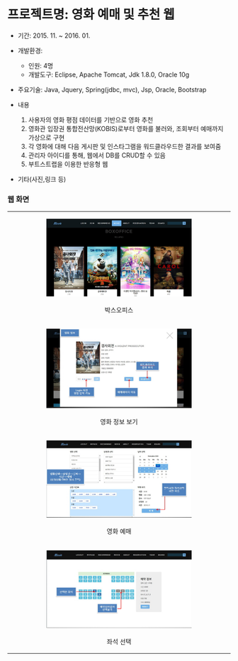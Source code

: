 # 프로젝트명: 영화 예매 및 추천 웹

- 기간: 2015. 11. ~ 2016. 01.
- 개발환경: 
   - 인원: 4명
   - 개발도구: Eclipse, Apache Tomcat, Jdk 1.8.0, Oracle 10g
- 주요기술: Java, Jquery, Spring(jdbc, mvc), Jsp, Oracle, Bootstrap
- 내용
   1) 사용자의 영화 평점 데이터를 기반으로 영화 추천 
   2) 영화관 입장권 통합전산망(KOBIS)로부터 영화를 불러와, 조회부터 예매까지 가상으로 구현
   3) 각 영화에 대해 다음 게시판 및 인스타그램을 워드클라우드한 결과를 보여줌
   4) 관리자 아이디를 통해, 웹에서 DB를 CRUD할 수 있음
   5) 부트스트랩을 이용한 반응형 웹

- 기타(사진,링크 등) 

### 웹 화면

<table width="80%">
   <tr>
      <td align="middle">
<figure>
    <img src="./uploadFiles/1.jpg" width="80%"><br>
    <figcaption>박스오피스 </figcaption>
</figure>
      </td>
   </tr>
   <tr>
      <td align="middle">
<figure>
    <img src="./uploadFiles/2.jpg" width="80%"><br>
    <figcaption>영화 정보 보기</figcaption>
</figure>
      </td>
   </tr>
   <tr>
      <td align="middle">
<figure>
    <img src="./uploadFiles/3.jpg" width="80%"><br>
    <figcaption>영화 예매</figcaption>
</figure>
      </td>
   </tr>
   <tr>
      <td align="middle">
<figure>
    <img src="./uploadFiles/4.jpg" width="80%"><br>
    <figcaption>좌석 선택</figcaption>
</figure>
      </td>
   </tr>
</table>
